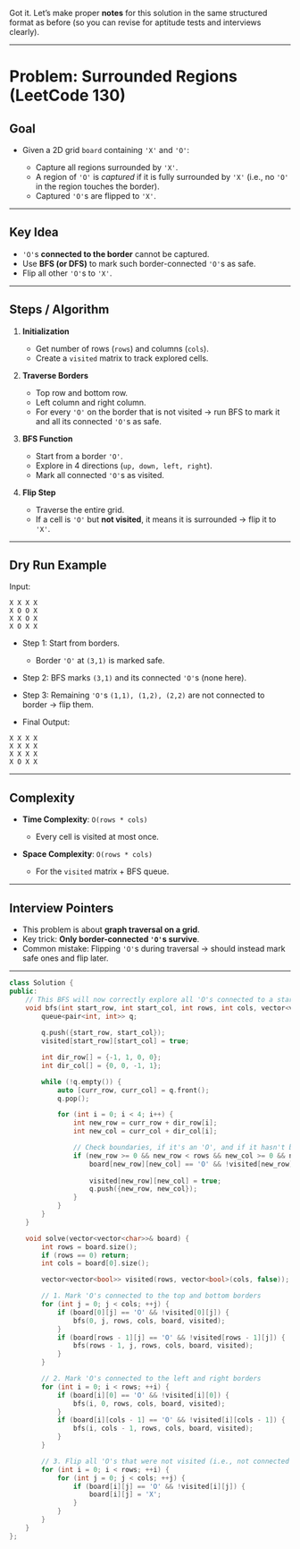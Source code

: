 Got it. Let’s make proper **notes** for this solution in the same structured format as before (so you can revise for aptitude tests and interviews clearly).

---

# Problem: Surrounded Regions (LeetCode 130)

## Goal

* Given a 2D grid `board` containing `'X'` and `'O'`:

  * Capture all regions surrounded by `'X'`.
  * A region of `'O'` is *captured* if it is fully surrounded by `'X'` (i.e., no `'O'` in the region touches the border).
  * Captured `'O'`s are flipped to `'X'`.

---

## Key Idea

* `'O'`s **connected to the border** cannot be captured.
* Use **BFS (or DFS)** to mark such border-connected `'O'`s as safe.
* Flip all other `'O'`s to `'X'`.

---

## Steps / Algorithm

1. **Initialization**

   * Get number of rows (`rows`) and columns (`cols`).
   * Create a `visited` matrix to track explored cells.

2. **Traverse Borders**

   * Top row and bottom row.
   * Left column and right column.
   * For every `'O'` on the border that is not visited → run BFS to mark it and all its connected `'O'`s as safe.

3. **BFS Function**

   * Start from a border `'O'`.
   * Explore in 4 directions (`up, down, left, right`).
   * Mark all connected `'O'`s as visited.

4. **Flip Step**

   * Traverse the entire grid.
   * If a cell is `'O'` but **not visited**, it means it is surrounded → flip it to `'X'`.

---

## Dry Run Example

Input:

```
X X X X
X O O X
X X O X
X O X X
```

* Step 1: Start from borders.

  * Border `'O'` at `(3,1)` is marked safe.
* Step 2: BFS marks `(3,1)` and its connected `'O'`s (none here).
* Step 3: Remaining `'O'`s `(1,1), (1,2), (2,2)` are not connected to border → flip them.
* Final Output:

```
X X X X
X X X X
X X X X
X O X X
```

---

## Complexity

* **Time Complexity**: `O(rows * cols)`

  * Every cell is visited at most once.
* **Space Complexity**: `O(rows * cols)`

  * For the `visited` matrix + BFS queue.

---

## Interview Pointers

* This problem is about **graph traversal on a grid**.
* Key trick: **Only border-connected `'O'`s survive**.
* Common mistake: Flipping `'O'`s during traversal → should instead mark safe ones and flip later.

---


```cpp
class Solution {
public:
    // This BFS will now correctly explore all 'O's connected to a starting 'O'
    void bfs(int start_row, int start_col, int rows, int cols, vector<vector<char>>& board, vector<vector<bool>>& visited) {
        queue<pair<int, int>> q;
        
        q.push({start_row, start_col});
        visited[start_row][start_col] = true;

        int dir_row[] = {-1, 1, 0, 0};
        int dir_col[] = {0, 0, -1, 1};

        while (!q.empty()) {
            auto [curr_row, curr_col] = q.front();
            q.pop();

            for (int i = 0; i < 4; i++) {
                int new_row = curr_row + dir_row[i];
                int new_col = curr_col + dir_col[i];

                // Check boundaries, if it's an 'O', and if it hasn't been visited
                if (new_row >= 0 && new_row < rows && new_col >= 0 && new_col < cols &&
                    board[new_row][new_col] == 'O' && !visited[new_row][new_col]) {
                    
                    visited[new_row][new_col] = true;
                    q.push({new_row, new_col});
                }
            }
        }
    }

    void solve(vector<vector<char>>& board) {
        int rows = board.size();
        if (rows == 0) return;
        int cols = board[0].size();

        vector<vector<bool>> visited(rows, vector<bool>(cols, false));

        // 1. Mark 'O's connected to the top and bottom borders
        for (int j = 0; j < cols; ++j) {
            if (board[0][j] == 'O' && !visited[0][j]) {
                bfs(0, j, rows, cols, board, visited);
            }
            if (board[rows - 1][j] == 'O' && !visited[rows - 1][j]) {
                bfs(rows - 1, j, rows, cols, board, visited);
            }
        }

        // 2. Mark 'O's connected to the left and right borders
        for (int i = 0; i < rows; ++i) {
            if (board[i][0] == 'O' && !visited[i][0]) {
                bfs(i, 0, rows, cols, board, visited);
            }
            if (board[i][cols - 1] == 'O' && !visited[i][cols - 1]) {
                bfs(i, cols - 1, rows, cols, board, visited);
            }
        }

        // 3. Flip all 'O's that were not visited (i.e., not connected to any border)
        for (int i = 0; i < rows; ++i) {
            for (int j = 0; j < cols; ++j) {
                if (board[i][j] == 'O' && !visited[i][j]) {
                    board[i][j] = 'X';
                }
            }
        }
    }
};
```